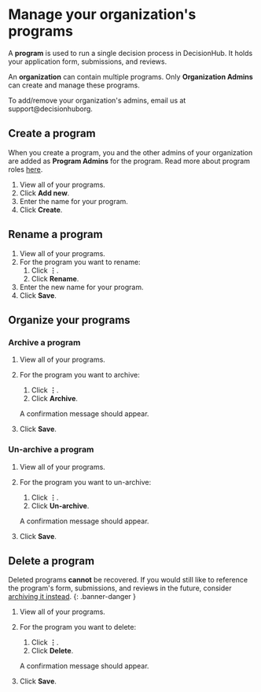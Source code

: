 # Manage your organization's programs

A **program** is used to run a single decision process in DecisionHub. It holds your application form, submissions, and reviews.

An **organization** can contain multiple programs. Only **Organization Admins** can create and manage these programs.

To add/remove your organization's admins, email us at support@decisionhuborg.

## Create a program

When you create a program, you and the other admins of your organization are added as **Program Admins** for the program. Read more about program roles [here](User%20Management/user-roles).

1. View all of your programs.
2. Click **Add new**.
3. Enter the name for your program.
4. Click **Create**.

## Rename a program

1. View all of your programs.
2. For the program you want to rename:
   1. Click **⋮**.
   2. Click **Rename**.
3. Enter the new name for your program.
4. Click **Save**.

## Organize your programs

<!-- TODO: Explain the effects on the program's members -->

### Archive a program

1. View all of your programs.
2. For the program you want to archive:

   1. Click **⋮**.
   2. Click **Archive**.

   A confirmation message should appear.

3. Click **Save**.

### Un-archive a program

1. View all of your programs.
2. For the program you want to un-archive:

   1. Click **⋮**.
   2. Click **Un-archive**.

   A confirmation message should appear.

3. Click **Save**.

## Delete a program

Deleted programs **cannot** be recovered. If you would still like to reference the program's form, submissions, and reviews in the future, consider [archiving it instead](#archive-a-program).
{: .banner-danger }

1. View all of your programs.
2. For the program you want to delete:

   1. Click **⋮**.
   2. Click **Delete**.

   A confirmation message should appear.

3. Click **Save**.
